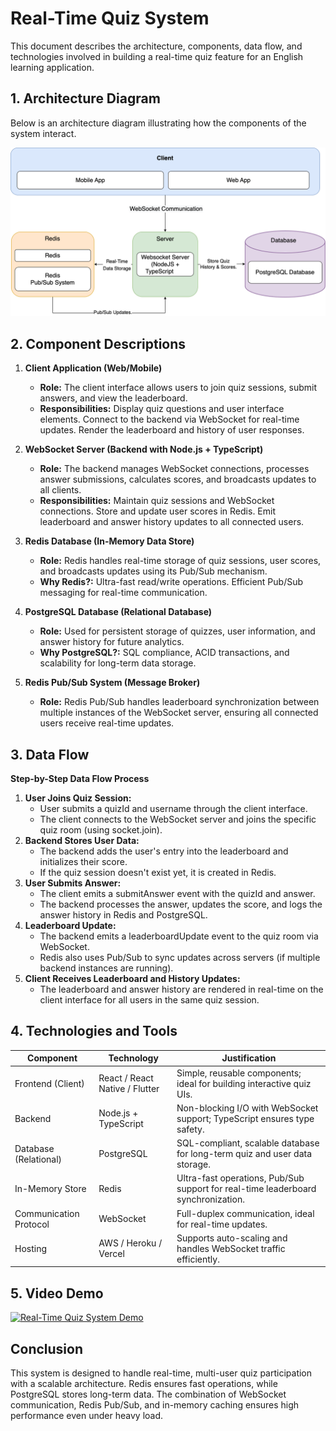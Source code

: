 # Real-Time Quiz System

This document describes the architecture, components, data flow, and technologies involved in building a real-time quiz feature for an English learning application.

## 1. Architecture Diagram

Below is an architecture diagram illustrating how the components of the system interact.

![Architecture Overview](./architecture_diagram.png)

## 2. Component Descriptions

1. **Client Application (Web/Mobile)**

   - **Role:** The client interface allows users to join quiz sessions, submit answers, and view the leaderboard.
   - **Responsibilities:** Display quiz questions and user interface elements. Connect to the backend via WebSocket for real-time updates. Render the leaderboard and history of user responses.

2. **WebSocket Server (Backend with Node.js + TypeScript)**

   - **Role:** The backend manages WebSocket connections, processes answer submissions, calculates scores, and broadcasts updates to all clients.
   - **Responsibilities:** Maintain quiz sessions and WebSocket connections. Store and update user scores in Redis. Emit leaderboard and answer history updates to all connected users.

3. **Redis Database (In-Memory Data Store)**

   - **Role:** Redis handles real-time storage of quiz sessions, user scores, and broadcasts updates using its Pub/Sub mechanism.
   - **Why Redis?:** Ultra-fast read/write operations. Efficient Pub/Sub messaging for real-time communication.

4. **PostgreSQL Database (Relational Database)**

   - **Role:** Used for persistent storage of quizzes, user information, and answer history for future analytics.
   - **Why PostgreSQL?:** SQL compliance, ACID transactions, and scalability for long-term data storage.

5. **Redis Pub/Sub System (Message Broker)**
   - **Role:** Redis Pub/Sub handles leaderboard synchronization between multiple instances of the WebSocket server, ensuring all connected users receive real-time updates.

## 3. Data Flow

**Step-by-Step Data Flow Process**

1. **User Joins Quiz Session:**
   - User submits a quizId and username through the client interface.
   - The client connects to the WebSocket server and joins the specific quiz room (using socket.join).
2. **Backend Stores User Data:**
   - The backend adds the user's entry into the leaderboard and initializes their score.
   - If the quiz session doesn't exist yet, it is created in Redis.
3. **User Submits Answer:**
   - The client emits a submitAnswer event with the quizId and answer.
   - The backend processes the answer, updates the score, and logs the answer history in Redis and PostgreSQL.
4. **Leaderboard Update:**
   - The backend emits a leaderboardUpdate event to the quiz room via WebSocket.
   - Redis also uses Pub/Sub to sync updates across servers (if multiple backend instances are running).
5. **Client Receives Leaderboard and History Updates:**
   - The leaderboard and answer history are rendered in real-time on the client interface for all users in the same quiz session.

## 4. Technologies and Tools

| Component              | Technology                     | Justification                                                                     |
| ---------------------- | ------------------------------ | --------------------------------------------------------------------------------- |
| Frontend (Client)      | React / React Native / Flutter | Simple, reusable components; ideal for building interactive quiz UIs.             |
| Backend                | Node.js + TypeScript           | Non-blocking I/O with WebSocket support; TypeScript ensures type safety.          |
| Database (Relational)  | PostgreSQL                     | SQL-compliant, scalable database for long-term quiz and user data storage.        |
| In-Memory Store        | Redis                          | Ultra-fast operations, Pub/Sub support for real-time leaderboard synchronization. |
| Communication Protocol | WebSocket                      | Full-duplex communication, ideal for real-time updates.                           |
| Hosting                | AWS / Heroku / Vercel          | Supports auto-scaling and handles WebSocket traffic efficiently.                  |

## 5. Video Demo

[![Real-Time Quiz System Demo](https://img.youtube.com/vi/onyaH1l2UPE/0.jpg)](https://www.youtube.com/watch?v=onyaH1l2UPE)

## Conclusion

This system is designed to handle real-time, multi-user quiz participation with a scalable architecture. Redis ensures fast operations, while PostgreSQL stores long-term data. The combination of WebSocket communication, Redis Pub/Sub, and in-memory caching ensures high performance even under heavy load.
